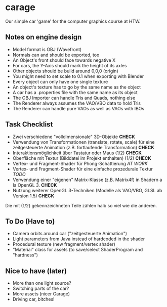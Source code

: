 carage
======

Our simple car 'game' for the computer graphics course at HTW.


Notes on engine design
----------------------

- Model format is OBJ (Wavefront)
- Normals can and should be exported, too
- An Object's front should face towards negative X
- For cars, the Y-Axis should mark the height of its axles
- Other objects should be build around 0,0,0 (origin)
- You might need to set scale to 0.1 when exporting with Blender
- Every object can only have one single texture
- An object's texture has to go by the same name as the object
- A car has a .properties file with the same name as its object
- The OBJ Importer can handle Tris and Quads, nothing else
- The Renderer always assumes the VAO/VBO data to hold Tris
- The Renderer can handle pure VAOs as well as VAOs with IBOs


Task Checklist
--------------
- Zwei verschiedene "volldimensionale" 3D-Objekte **CHECK**
- Verwendung von Transformationen (translate, rotate, scale) für eine zeitgesteuerte Animation (z.B. fortlaufende Transformation) **CHECK**
- Interaktionsmöglichkeit über Tastatur oder Maus (1/2) **CHECK**
- Oberfläche mit Textur (Bilddatei im Projekt enthalten) (1/2) **CHECK**
- Vertex- und Fragment-Shader für Phong-Schattierung *AT WORK*
- Vertex- und Fragment-Shader für eine einfache prozedurale Textur _TODO_
- Verwendung einer "eigenen" Matrix-Klasse (z.B. Matrix4f) in Shadern a la OpenGL 3. **CHECK**
- Nutzung weiterer OpenGL 3-Techniken (Modelle als VAO/VBO, GLSL ab Version 1.5) **CHECK**

Die mit (1/2) gekennzeichneten Teile zählen halb so viel wie die anderen.


To Do (Have to)
---------------
- Camera orbits around car ("zeitgesteuerte Animation")
- Light parameters from Java instead of hardcoded in the shader
- Procedural texture (new fragment/vertex shader)
- "Material" class for assets (to save/select ShaderProgram and "hardness")

Nice to have (later)
--------------------
- More than one light source?
- Switching parts of the car?
- More assets (nicer Garage)
- Driving car, bitches!
